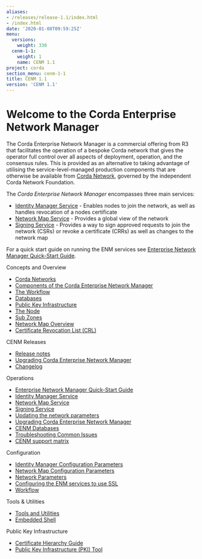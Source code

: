 ```yaml
---
aliases:
- /releases/release-1.1/index.html
- /index.html
date: '2020-01-08T09:59:25Z'
menu:
  versions:
    weight: 330
  cenm-1-1:
    weight: 1
    name: CENM 1.1
project: corda
section_menu: cenm-1-1
title: CENM 1.1
version: 'CENM 1.1'
---
```



# Welcome to the Corda Enterprise Network Manager

The Corda Enterprise Network Manager is a commercial offering from R3 that facilitates the operation of a bespoke
Corda network that gives the operator full control over all aspects of deployment, operation, and the consensus rules.
This is provided as an alternative to taking advantage of utilising the service-level-managed production components
that are otherwise be available from [Corda Network](https://corda.network), governed by the independent
Corda Network Foundation.

The *Corda Enterprise Network Manager* encompasses three main services:


* [Identity Manager Service](../../../../../en/platform/corda/1.1/cenm/identity-manager.md) - Enables nodes to join the network, as well as handles revocation of a nodes certificate
* [Network Map Service](../../../../../en/platform/corda/1.1/cenm/network-map.md) - Provides a global view of the network
* [Signing Service](../../../../../en/platform/corda/1.1/cenm/signing-service.md) - Provides a way to sign approved requests to join the network (CSRs) or revoke a certificate
(CRRs) as well as changes to the network map

For a quick start guide on running the ENM services see [Enterprise Network Manager Quick-Start Guide](../../../../../en/platform/corda/1.1/cenm/quick-start.md).


Concepts and Overview

* [Corda Networks](../../../../../en/platform/corda/1.1/cenm/corda-networks.md)
* [Components of the Corda Enterprise Network Manager](../../../../../en/platform/corda/1.1/cenm/enm-components.md)
* [The Workflow](../../../../../en/platform/corda/1.1/cenm/workflow.md)
* [Databases](../../../../../en/platform/corda/1.1/cenm/database-set-up.md)
* [Public Key Infrastructure](../../../../../en/platform/corda/1.1/cenm/pki-tool.md)
* [The Node](../../../../../en/platform/corda/1.1/cenm/network-map-overview.html#node-info)
* [Sub Zones](../../../../../en/platform/corda/1.1/cenm/sub-zones.html)
* [Network Map Overview](../../../../../en/platform/corda/1.1/cenm/network-map-overview.md)
* [Certificate Revocation List (CRL)](../../../../../en/platform/corda/1.1/cenm/certificate-revocation.md)




CENM Releases

* [Release notes](../../../../../en/platform/corda/1.1/cenm/release-notes.md)
* [Upgrading Corda Enterprise Network Manager](../../../../../en/platform/corda/1.1/cenm/upgrade-notes.md)
* [Changelog](../../../../../en/platform/corda/1.1/cenm/changelog.md)




Operations

* [Enterprise Network Manager Quick-Start Guide](../../../../../en/platform/corda/1.1/cenm/quick-start.md)
* [Identity Manager Service](../../../../../en/platform/corda/1.1/cenm/identity-manager.md)
* [Network Map Service](../../../../../en/platform/corda/1.1/cenm/network-map.md)
* [Signing Service](../../../../../en/platform/corda/1.1/cenm/signing-service.md)
* [Updating the network parameters](../../../../../en/platform/corda/1.1/cenm/updating-network-parameters.md)
* [Upgrading Corda Enterprise Network Manager](../../../../../en/platform/corda/1.1/cenm/upgrade-notes.md)
* [CENM Databases](../../../../../en/platform/corda/1.1/cenm/database-set-up.md)
* [Troubleshooting Common Issues](../../../../../en/platform/corda/1.1/cenm/troubleshooting-common-issues.md)
* [CENM support matrix](../../../../../en/platform/corda/1.1/cenm/cenm-support-matrix.md)




Configuration

* [Identity Manager Configuration Parameters](../../../../../en/platform/corda/1.1/cenm/config-identity-manager-parameters.md)
* [Network Map Configuration Parameters](../../../../../en/platform/corda/1.1/cenm/config-network-map-parameters.md)
* [Network Parameters](../../../../../en/platform/corda/1.1/cenm/config-network-parameters.md)
* [Configuring the ENM services to use SSL](../../../../../en/platform/corda/1.1/cenm/enm-with-ssl.md)
* [Workflow](../../../../../en/platform/corda/1.1/cenm/workflow.md)




Tools & Utilities

* [Tools and Utilities](../../../../../en/platform/corda/1.1/cenm/tools-index.md)
* [Embedded Shell](../../../../../en/platform/corda/1.1/cenm/shell.md)




Public Key Infrastructure

* [Certificate Hierarchy Guide](../../../../../en/platform/corda/1.1/cenm/pki-guide.md)
* [Public Key Infrastructure (PKI) Tool](../../../../../en/platform/corda/1.1/cenm/pki-tool.md)
